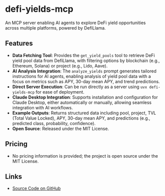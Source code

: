 # defi-yields-mcp

An MCP server enabling AI agents to explore DeFi yield opportunities across multiple platforms, powered by DefiLlama.

## Features
- **Data Fetching Tool**: Provides the `get_yield_pools` tool to retrieve DeFi yield pool data from DefiLlama, with filtering options by blockchain (e.g., Ethereum, Solana) or project (e.g., Lido, Aave).
- **AI Analysis Integration**: The `analyze_yields` prompt generates tailored instructions for AI agents, enabling analysis of yield pool data with a focus on metrics such as APY, 30-day mean APY, and trend predictions.
- **Direct Server Execution**: Can be run directly as a server using `uvx defi-yields-mcp` for ease of deployment.
- **Claude Desktop Integration**: Supports installation and configuration for Claude Desktop, either automatically or manually, allowing seamless integration with AI workflows.
- **Example Outputs**: Returns structured data including pool, project, TVL (Total Value Locked), APY, 30-day mean APY, and predictions (e.g., predicted class, probability, confidence).
- **Open Source**: Released under the MIT License.

## Pricing
- No pricing information is provided; the project is open source under the MIT License.

## Links
- [Source Code on GitHub](https://github.com/kukapay/defi-yields-mcp)